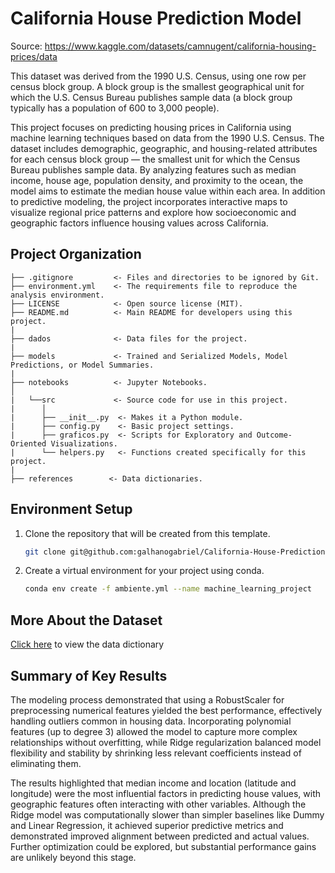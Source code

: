 # California House Prediction Model

Source: https://www.kaggle.com/datasets/camnugent/california-housing-prices/data

This dataset was derived from the 1990 U.S. Census, using one row per census block group. A block group is the smallest geographical unit for which the U.S. Census Bureau publishes sample data (a block group typically has a population of 600 to 3,000 people).

This project focuses on predicting housing prices in California using machine learning techniques based on data from the 1990 U.S. Census. The dataset includes demographic, geographic, and housing-related attributes for each census block group — the smallest unit for which the Census Bureau publishes sample data. By analyzing features such as median income, house age, population density, and proximity to the ocean, the model aims to estimate the median house value within each area. In addition to predictive modeling, the project incorporates interactive maps to visualize regional price patterns and explore how socioeconomic and geographic factors influence housing values across California.

## Project Organization

```
├── .gitignore         <- Files and directories to be ignored by Git.
├── environment.yml    <- The requirements file to reproduce the analysis environment.
├── LICENSE            <- Open source license (MIT).
├── README.md          <- Main README for developers using this project.
|
├── dados              <- Data files for the project.
|
├── models             <- Trained and Serialized Models, Model Predictions, or Model Summaries.
|
├── notebooks          <- Jupyter Notebooks.
│
|   └──src             <- Source code for use in this project.
|      │
|      ├── __init__.py  <- Makes it a Python module.
|      ├── config.py    <- Basic project settings.
|      ├── graficos.py  <- Scripts for Exploratory and Outcome-Oriented Visualizations.
|      └── helpers.py   <- Functions created specifically for this project.
|
├── references        <- Data dictionaries.
```

## Environment Setup

1. Clone the repository that will be created from this template.

    ```bash
    git clone git@github.com:galhanogabriel/California-House-Prediction.git
    ```

2. Create a virtual environment for your project using conda.

      ```bash
      conda env create -f ambiente.yml --name machine_learning_project
      ```

## More About the Dataset

[Click here](references\data_dictionary.md) to view the data dictionary

## Summary of Key Results

The modeling process demonstrated that using a RobustScaler for preprocessing numerical features yielded the best performance, effectively handling outliers common in housing data. Incorporating polynomial features (up to degree 3) allowed the model to capture more complex relationships without overfitting, while Ridge regularization balanced model flexibility and stability by shrinking less relevant coefficients instead of eliminating them. 

The results highlighted that median income and location (latitude and longitude) were the most influential factors in predicting house values, with geographic features often interacting with other variables. Although the Ridge model was computationally slower than simpler baselines like Dummy and Linear Regression, it achieved superior predictive metrics and demonstrated improved alignment between predicted and actual values. Further optimization could be explored, but substantial performance gains are unlikely beyond this stage.